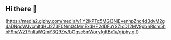 ## Hi there 👋


(https://media2.giphy.com/media/v1.Y2lkPTc5MGI3NjExenhpZnc4d3dvM2g4aDNqcWJvcmltdHU2Z3F0Nm04MmExdHF2dDFuYSZlcD12MV9pbnRlcm5hbF9naWZfYnlfaWQmY3Q9Zw/bGgsc5mWoryfgKBx1u/giphy.gif)

